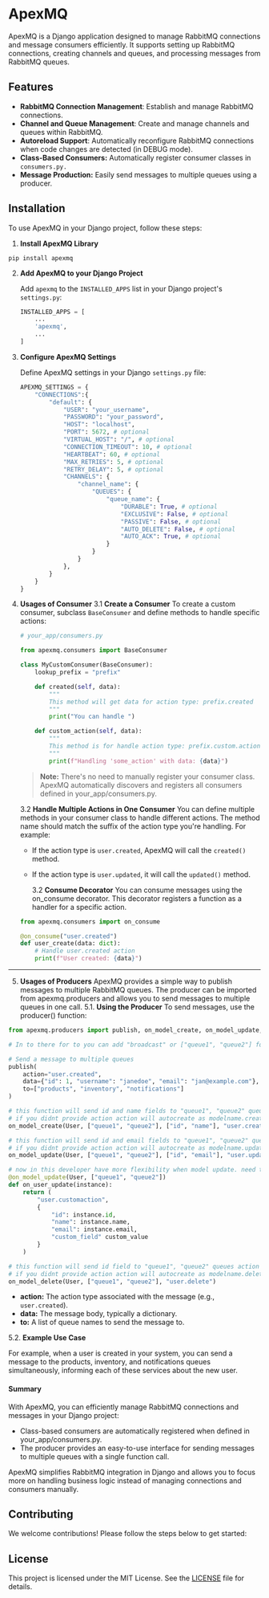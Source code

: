 # ApexMQ

ApexMQ is a Django application designed to manage RabbitMQ connections and message consumers efficiently. It supports setting up RabbitMQ connections, creating channels and queues, and processing messages from RabbitMQ queues.

## Features

-   **RabbitMQ Connection Management**: Establish and manage RabbitMQ connections.
-   **Channel and Queue Management**: Create and manage channels and queues within RabbitMQ.
-   **Autoreload Support**: Automatically reconfigure RabbitMQ connections when code changes are detected (in DEBUG mode).
-   **Class-Based Consumers:** Automatically register consumer classes in `consumers.py.`
-   **Message Production:** Easily send messages to multiple queues using a producer.

## Installation

To use ApexMQ in your Django project, follow these steps:

1. **Install ApexMQ Library**

```
pip install apexmq
```

2. **Add ApexMQ to your Django Project**

    Add `apexmq` to the `INSTALLED_APPS` list in your Django project's `settings.py`:

    ```python
    INSTALLED_APPS = [
        ...
        'apexmq',
        ...
    ]
    ```

3. **Configure ApexMQ Settings**

    Define ApexMQ settings in your Django `settings.py` file:

    ```python
    APEXMQ_SETTINGS = {
        "CONNECTIONS":{
            "default": {
                "USER": "your_username",
                "PASSWORD": "your_password",
                "HOST": "localhost",
                "PORT": 5672, # optional
                "VIRTUAL_HOST": "/", # optional
                "CONNECTION_TIMEOUT": 10, # optional
                "HEARTBEAT": 60, # optional
                "MAX_RETRIES": 5, # optional
                "RETRY_DELAY": 5, # optional
                "CHANNELS": {
                    "channel_name": {
                        "QUEUES": {
                            "queue_name": {
                                "DURABLE": True, # optional
                                "EXCLUSIVE": False, # optional
                                "PASSIVE": False, # optional
                                "AUTO_DELETE": False, # optional
                                "AUTO_ACK": True, # optional
                            }
                        }
                    }
                },
            }
        }
    }
    ```

4. **Usages of Consumer**
   3.1 **Create a Consumer**
   To create a custom consumer, subclass `BaseConsumer` and define methods to handle specific actions:

    ```python
    # your_app/consumers.py

    from apexmq.consumers import BaseConsumer

    class MyCustomConsumer(BaseConsumer):
        lookup_prefix = "prefix"

        def created(self, data):
            """
            This method will get data for action type: prefix.created
            """
            print("You can handle ")

        def custom_action(self, data):
            """
            This method is for handle action type: prefix.custom.action
            """
            print(f"Handling 'some_action' with data: {data}")

    ```

    > **Note:** There's no need to manually register your consumer class. ApexMQ automatically discovers and registers all consumers defined in your_app/consumers.py.

    3.2 **Handle Multiple Actions in One Consumer**
    You can define multiple methods in your consumer class to handle different actions. The method name should match the suffix of the action type you're handling. For example:

    - If the action type is `user.created`, ApexMQ will call the `created()` method.
    - If the action type is `user.updated`, it will call the `updated()` method.

        3.2 **Consume Decorator**
        You can consume messages using the on_consume decorator. This decorator registers a function as a handler for a specific action.

    ```python
    from apexmq.consumers import on_consume

    @on_consume("user.created")
    def user_create(data: dict):
        # Handle user.created action
        print(f"User created: {data}")
    ```

---

5. **Usages of Producers**
   ApexMQ provides a simple way to publish messages to multiple RabbitMQ queues. The producer can be imported from apexmq.producers and allows you to send messages to multiple queues in one call.
   5.1. **Using the Producer**
   To send messages, use the producer() function:

```python
from apexmq.producers import publish, on_model_create, on_model_update, on_model_delete

# In to there for to you can add "broadcast" or ["queue1", "queue2"] for send data

# Send a message to multiple queues
publish(
    action="user.created",
    data={"id": 1, "username": "janedoe", "email": "jan@example.com"},
    to=["products", "inventory", "notifications"]
)

# this function will send id and name fields to "queue1", "queue2" queues action as "user.create".
# if you didnt provide action action will autocreate as modelname.create
on_model_create(User, ["queue1", "queue2"], ["id", "name"], "user.create")

# this function will send id and email fields to "queue1", "queue2" queues action as "user.update".
# if you didnt provide action action will autocreate as modelname.update
on_model_update(User, ["queue1", "queue2"], ["id", "email"], "user.update")

# now in this developer have more flexibility when model update. need to return tuple (action:str, data:dict)
@on_model_update(User, ["queue1", "queue2"])
def on_user_update(instance):
    return (
        "user.customaction",
        {
            "id": instance.id,
            "name": instance.name,
            "email": instance.email,
            "custom_field" custom_value
        }
    )

# this function will send id field to "queue1", "queue2" queues action as "user.deleted".
# if you didnt provide action action will autocreate as modelname.deleted
on_model_delete(User, ["queue1", "queue2"], "user.delete")

```

-   **action:** The action type associated with the message (e.g., `user.created`).
-   **data:** The message body, typically a dictionary.
-   **to:** A list of queue names to send the message to.

5.2. **Example Use Case**

For example, when a user is created in your system, you can send a message to the products, inventory, and notifications queues simultaneously, informing each of these services about the new user.

#### Summary

With ApexMQ, you can efficiently manage RabbitMQ connections and messages in your Django project:

-   Class-based consumers are automatically registered when defined in your_app/consumers.py.
-   The producer provides an easy-to-use interface for sending messages to multiple queues with a single function call.

ApexMQ simplifies RabbitMQ integration in Django and allows you to focus more on handling business logic instead of managing connections and consumers manually.

## Contributing

We welcome contributions! Please follow the steps below to get started:

## License

This project is licensed under the MIT License. See the [LICENSE](./LICENSE) file for details.
